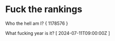 # Fuck the rankings

Who the hell am I?
{ 1178576 }

What fucking year is it?
[ 2024-07-11T09:00:00Z ]
